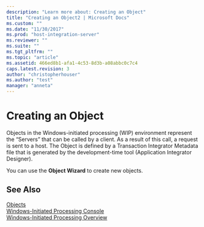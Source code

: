 ```yaml
---
description: "Learn more about: Creating an Object"
title: "Creating an Object2 | Microsoft Docs"
ms.custom: ""
ms.date: "11/30/2017"
ms.prod: "host-integration-server"
ms.reviewer: ""
ms.suite: ""
ms.tgt_pltfrm: ""
ms.topic: "article"
ms.assetid: 466ed8b1-afa1-4c53-8d3b-a08abbc0c7c4
caps.latest.revision: 3
author: "christopherhouser"
ms.author: "test"
manager: "anneta"
---
```

# Creating an Object
Objects in the Windows-initiated processing (WIP) environment represent the “Servers” that can be called by a client. As a result of this call, a request is sent to a host. The Object is defined by a Transaction Integrator Metadata file that is generated by the development-time tool (Application Integrator Designer).  
  
 You can use the **Object Wizard** to create new objects.  
  
## See Also  
 [Objects](../core/objects1.md)   
 [Windows-Initiated Processing Console](../core/windows-initiated-processing-console1.md)   
 [Windows-Initiated Processing Overview](../core/windows-initiated-processing-overview2.md)
